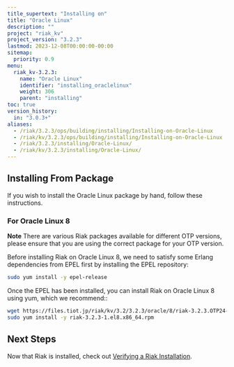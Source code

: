 ```yaml
---
title_supertext: "Installing on"
title: "Oracle Linux"
description: ""
project: "riak_kv"
project_version: "3.2.3"
lastmod: 2023-12-08T00:00:00-00:00
sitemap:
  priority: 0.9
menu:
  riak_kv-3.2.3:
    name: "Oracle Linux"
    identifier: "installing_oraclelinux"
    weight: 306
    parent: "installing"
toc: true
version_history:
  in: "3.0.3+"
aliases:
  - /riak/3.2.3/ops/building/installing/Installing-on-Oracle-Linux
  - /riak/kv/3.2.3/ops/building/installing/Installing-on-Oracle-Linux
  - /riak/3.2.3/installing/Oracle-Linux/
  - /riak/kv/3.2.3/installing/Oracle-Linux/
---
```


[install source index]: {{<baseurl>}}riak/kv/3.2.3/setup/installing/source
[install source erlang]: {{<baseurl>}}riak/kv/3.2.3/setup/installing/source/erlang
[install verify]: {{<baseurl>}}riak/kv/3.2.3/setup/installing/verify

## Installing From Package

If you wish to install the Oracle Linux package by hand, follow these
instructions.

### For Oracle Linux 8

**Note** There are various Riak packages available for different OTP versions, please ensure that you are using the correct package for your OTP version.

Before installing Riak on Oracle Linux 8, we need to satisfy some Erlang dependencies
from EPEL first by installing the EPEL repository:

```bash
sudo yum install -y epel-release
```

Once the EPEL has been installed, you can install Riak on Oracle Linux 8 using yum, which we recommend::

```bash
wget https://files.tiot.jp/riak/kv/3.2/3.2.3/oracle/8/riak-3.2.3.OTP24-1.el8.x86_64.rpm
sudo yum install -y riak-3.2.3-1.el8.x86_64.rpm
```

## Next Steps

Now that Riak is installed, check out [Verifying a Riak Installation][install verify].

